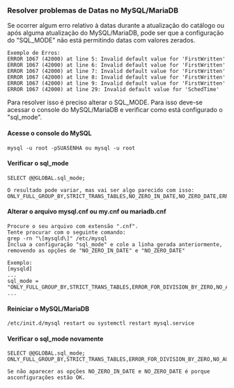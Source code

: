 ### Resolver problemas de Datas no MySQL/MariaDB

Se ocorrer algum erro relativo à datas durante a atualização do catálogo ou após alguma atualização do MySQL/MariaDB, pode ser que a configuração do "SQL_MODE" não está permitindo datas com valores zerados.

````
Exemplo de Erros:
ERROR 1067 (42000) at line 5: Invalid default value for 'FirstWritten'
ERROR 1067 (42000) at line 6: Invalid default value for 'FirstWritten'
ERROR 1067 (42000) at line 7: Invalid default value for 'FirstWritten'
ERROR 1067 (42000) at line 8: Invalid default value for 'FirstWritten'
ERROR 1067 (42000) at line 9: Invalid default value for 'FirstWritten'
ERROR 1067 (42000) at line 29: Invalid default value for 'SchedTime'
````

Para resolver isso é preciso alterar o SQL_MODE. Para isso deve-se acessar o console do MySQL/MariaDB e verificar como está configurado o "sql_mode".

#### Acesse o console do MySQL
````
mysql -u root -pSUASENHA ou mysql -u root
````

#### Verificar o sql_mode
````
SELECT @@GLOBAL.sql_mode;

O resultado pode variar, mas vai ser algo parecido com isso:
ONLY_FULL_GROUP_BY,STRICT_TRANS_TABLES,NO_ZERO_IN_DATE,NO_ZERO_DATE,ERROR_FOR_DIVISION_BY_ZERO,NO_AUTO_CREATE_USER,NO_ENGINE_SUBSTITUTION
````

#### Alterar o arquivo mysql.cnf ou my.cnf ou mariadb.cnf
````
Procure o seu arquivo com extensão ".cnf".
Tente procurar com o seguinte comando: 
grep -rn "\[mysqld\]" /etc/mysql
Inclua a configuração "sql_mode" e cole a linha gerada anteriormente, 
removendo as opções de "NO_ZERO_IN_DATE" e "NO_ZERO_DATE"

Exemplo:
[mysqld]
...
sql_mode = "ONLY_FULL_GROUP_BY,STRICT_TRANS_TABLES,ERROR_FOR_DIVISION_BY_ZERO,NO_AUTO_CREATE_USER,NO_ENGINE_SUBSTITUTION"
...
````

#### Reiniciar o MySQL/MariaDB
````
/etc/init.d/mysql restart ou systemctl restart mysql.service
````


#### Verificar o sql_mode novamente
````
SELECT @@GLOBAL.sql_mode; 
ONLY_FULL_GROUP_BY,STRICT_TRANS_TABLES,ERROR_FOR_DIVISION_BY_ZERO,NO_AUTO_CREATE_USER,NO_ENGINE_SUBSTITUTION

Se não aparecer as opções NO_ZERO_IN_DATE e NO_ZERO_DATE é porque asconfigurações estão OK.
````
